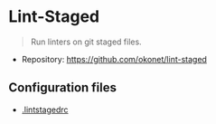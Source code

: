 # Lint-Staged

> Run linters on git staged files.

- Repository: https://github.com/okonet/lint-staged

## Configuration files

- [.lintstagedrc](./.lintstagedrc)
